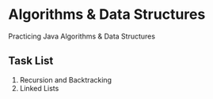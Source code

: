 # Algorithms & Data Structures
Practicing Java Algorithms & Data Structures

## Task List
1. Recursion and Backtracking
2. Linked Lists
